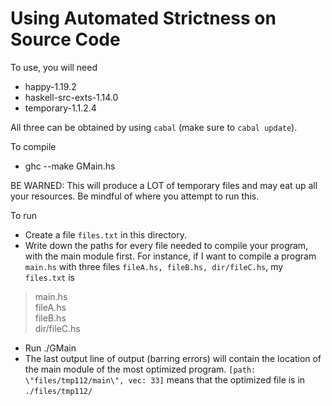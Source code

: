 Using Automated Strictness on Source Code
==========

To use, you will need
- happy-1.19.2
- haskell-src-exts-1.14.0
- temporary-1.1.2.4

All three can be obtained by using `cabal` (make sure to `cabal update`).

To compile
- ghc --make GMain.hs

BE WARNED: This will produce a LOT of temporary files and may eat up all your resources. Be mindful of where you attempt
to run this.

To run
- Create a file `files.txt` in this directory.
- Write down the paths for every file needed to compile your program, with the main module first.
   For instance, if I want to compile a program `main.hs` with three files `fileA.hs, fileB.hs, dir/fileC.hs`, my `files.txt` is
  
> main.hs  
> fileA.hs  
> fileB.hs  
> dir/fileC.hs

- Run ./GMain
- The last output line of output (barring errors) will contain the location of the main module of the most optimized program.
  `[path: \"files/tmp112/main\", vec: 33]` means that the optimized file is in `./files/tmp112/`
